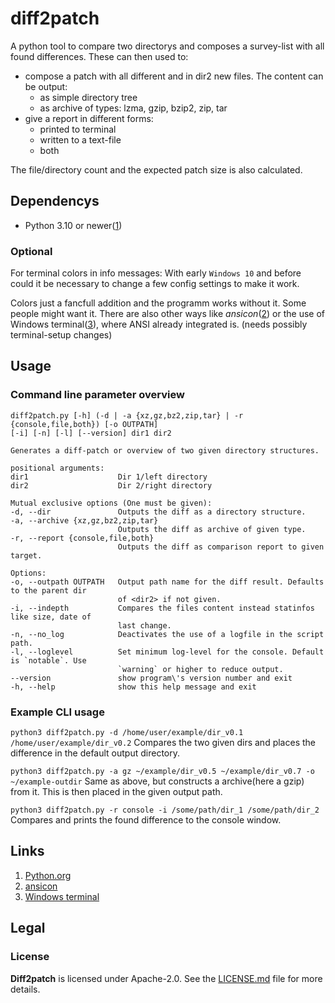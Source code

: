 # diff2patch
A python tool to compare two directorys and composes a survey-list with all found
differences. These can then used to:
- compose a patch with all different and in dir2 new files. The content can be output:
  - as simple directory tree
  - as archive of types: lzma, gzip, bzip2, zip, tar
- give a report in different forms:
  - printed to terminal
  - written to a text-file
  - both

The file/directory count and the expected patch size is also calculated. 

## Dependencys
- Python 3.10 or newer([1](#links))
### Optional
For terminal colors in info messages: With early `Windows 10` and before could it be
necessary to change a few config settings to make it work.

Colors just a fancfull addition and the programm works without it. Some people might want
it. There are also other ways like _ansicon_([2](#links)) or the use of Windows terminal([3](#links)), where ANSI
already integrated is. (needs possibly terminal-setup changes)

## Usage
### Command line parameter overview
```
diff2patch.py [-h] (-d | -a {xz,gz,bz2,zip,tar} | -r {console,file,both}) [-o OUTPATH]
[-i] [-n] [-l] [--version] dir1 dir2

Generates a diff-patch or overview of two given directory structures.

positional arguments:
dir1                    Dir 1/left directory
dir2                    Dir 2/right directory

Mutual exclusive options (One must be given):
-d, --dir               Outputs the diff as a directory structure.
-a, --archive {xz,gz,bz2,zip,tar}
                        Outputs the diff as archive of given type.
-r, --report {console,file,both}
                        Outputs the diff as comparison report to given target.

Options:
-o, --outpath OUTPATH   Output path name for the diff result. Defaults to the parent dir
                        of <dir2> if not given.
-i, --indepth           Compares the files content instead statinfos like size, date of
                        last change.
-n, --no_log            Deactivates the use of a logfile in the script path.
-l, --loglevel          Set minimum log-level for the console. Default is `notable`. Use
                        `warning` or higher to reduce output.         
--version               show program\'s version number and exit
-h, --help              show this help message and exit
```


### Example CLI usage
`python3 diff2patch.py -d /home/user/example/dir_v0.1 /home/user/example/dir_v0.2`
Compares the two given dirs and places the difference in the default output directory.

`python3 diff2patch.py -a gz ~/example/dir_v0.5 ~/example/dir_v0.7 -o ~/example-outdir`
Same as above, but constructs a archive(here a gzip) from it. This is then placed in the
given output path.

`python3 diff2patch.py -r console -i /some/path/dir_1 /some/path/dir_2`
Compares and prints the found difference to the console window.

<!-- ### Motivation -->

## Links
1. [Python.org](https://www.python.org/downloads)
2. [ansicon](https://superuser.com/a/1105718)
3. [Windows terminal](microsoft/terminal)

## Legal
### License

__Diff2patch__ is licensed under Apache-2.0. See the [LICENSE.md](LICENSE.md) file for more
details.